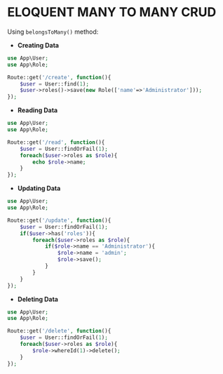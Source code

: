 # ELOQUENT MANY TO MANY CRUD
Using `belongsToMany()` method:
- **Creating Data**
```php
use App\User;
use App\Role;

Route::get('/create', function(){
    $user = User::find(1);
    $user->roles()->save(new Role(['name'=>'Administrator']));
});
```
  
- **Reading Data**
```php
use App\User;
use App\Role;

Route::get('/read', function(){
    $user = User::findOrFail(1);
    foreach($user->roles as $role){
        echo $role->name;
    }
});
```

- **Updating Data**
```php
use App\User;
use App\Role;

Route::get('/update', function(){
    $user = User::findOrFail(1);
    if($user->has('roles')){
        foreach($user->roles as $role){
            if($role->name == 'Administrator'){
                $role->name = 'admin';
                $role->save();
            }
        }
    }
});
```
  
- **Deleting Data**
```php
use App\User;
use App\Role;

Route::get('/delete', function(){
    $user = User::findOrFail(1);    
    foreach($user->roles as $role){
        $role->whereId(1)->delete();
    }
});
```
  
